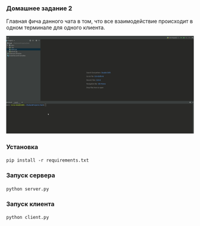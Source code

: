 ### Домашнее задание 2

Главная фича данного чата в том, что все взаимодействие происходит в одном терминале для одного клиента.

![How it use](how-to-use.gif)


### Установка
`pip install -r requirements.txt`

### Запуск сервера
`python server.py`

### Запуск клиента
`python client.py`
